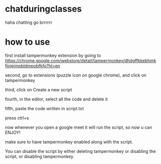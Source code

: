 # chatduringclasses
haha chatting go brrrrrr

# how to use

first install tampermonkey extension by going to https://chrome.google.com/webstore/detail/tampermonkey/dhdgffkkebhmkfjojejmpbldmpobfkfo?hl=en

second, go to extensions (puzzle icon on google chrome), and click on tampermonkey

third, click on Create a new script

fourth, in the editor, select all the code and delete it

fifth, paste the code written in script.txt

press ctrl+s

now whenever you open a google meet it will run the script, so now u can ENJOY!
 
make sure to have tampermonkey enabled along with the script. 

You can disable the script by either deleting tampermonkey or disabling the script, or disabling tampermonkey.
